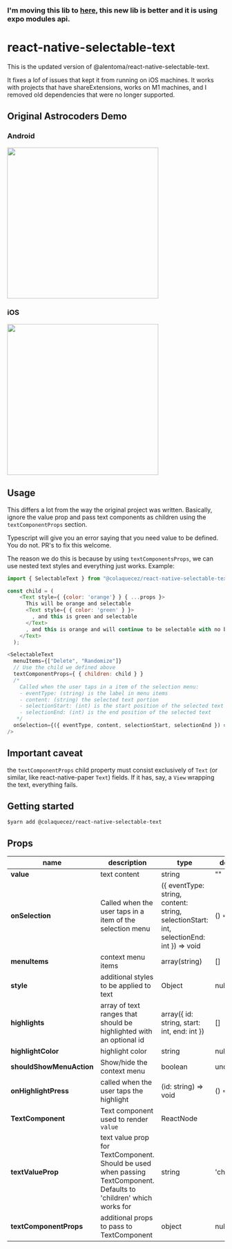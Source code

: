 ### I'm moving this lib to [here](https://github.com/colaquecez/expo-selectable-text), this new lib is better and it is using expo modules api.
# react-native-selectable-text

This is the updated version of @alentoma/react-native-selectable-text.

It fixes a lof of issues that kept it from running on iOS machines. It works with projects that have shareExtensions, works on M1 machines, and I removed old dependencies that were no longer supported.

## Original Astrocoders Demo

### Android

<img src="https://github.com/Astrocoders/react-native-selectable-text/raw/master/Demo/demo_android.gif" width="350px" />

### iOS

<img src="https://user-images.githubusercontent.com/16995184/54835973-055e7480-4ca2-11e9-8d55-c4f7a67c2847.gif" width="350px" />

## Usage

This differs a lot from the way the original project was written. Basically, ignore the value prop and pass text components as children using the `textComponentProps` section.

Typescript will give you an error saying that you need value to be defined. You do not. PR's to fix this welcome.

The reason we do this is because by using `textComponentsProps`, we can use nested text styles and everything just works. Example:

```javascript
import { SelectableText } from "@colaquecez/react-native-selectable-text";

const child = (
    <Text style={ {color: 'orange'} } { ...props }>
      This will be orange and selectable
      <Text style={ { color: 'green' } }>
        , and this is green and selectable
      </Text>
      , and this is orange and will continue to be selectable with no breaks.
    </Text>
  );

<SelectableText
  menuItems={["Delete", "Randomize"]}
  // Use the child we defined above
  textComponentProps={ { children: child } }
  /* 
    Called when the user taps in a item of the selection menu:
    - eventType: (string) is the label in menu items
    - content: (string) the selected text portion
    - selectionStart: (int) is the start position of the selected text
    - selectionEnd: (int) is the end position of the selected text
   */
  onSelection={({ eventType, content, selectionStart, selectionEnd }) => {}}
/>
```

## Important caveat

the `textComponentProps` child property must consist exclusively of `Text` (or similar, like react-native-paper `Text`) fields. If it has, say, a `View` wrapping the text, everything fails.

## Getting started

`$yarn add @colaquecez/react-native-selectable-text`

## Props
| name | description | type | default |
|--|--|--|--|
| **value** | text content | string | "" |
| **onSelection** | Called when the user taps in a item of the selection menu | ({ eventType: string, content: string, selectionStart: int, selectionEnd: int }) => void | () => {} |
| **menuItems** | context menu items | array(string) | [] |
| **style** | additional styles to be applied to text | Object | null |
| **highlights** | array of text ranges that should be highlighted with an optional id | array({ id: string, start: int, end: int }) | [] |
| **highlightColor** | highlight color |string | null |
| **shouldShowMenuAction** | Show/hide the context menu | boolean | undefined |
| **onHighlightPress** | called when the user taps the highlight  |(id: string) => void | () => {} |
| **TextComponent** | Text component used to render `value` | ReactNode | <Text> |
| **textValueProp** | text value prop for TextComponent. Should be used when passing TextComponent. Defaults to 'children' which works for <Text> | string | 'children' |
| **textComponentProps** | additional props to pass to TextComponent | object | null |
